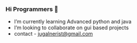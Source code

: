 ### Hi Programmers 👋 
- I’m currently learning Advanced python and java 
- I’m looking to collaborate on gui based projects
- contact - jugalnerist@gmail.com

  

